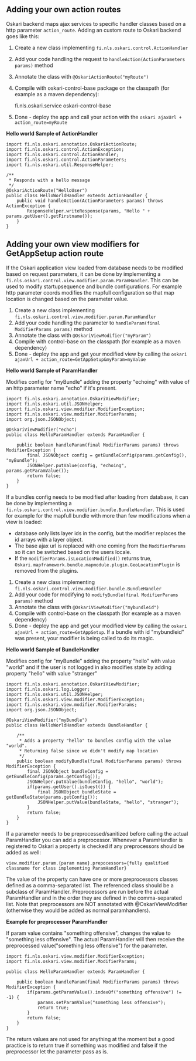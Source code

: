 Adding your own action routes
--
Oskari backend maps ajax services to specific handler classes based on a http parameter `action_route`. Adding an custom route to Oskari backend goes like this:

1) Create a new class implementing `fi.nls.oskari.control.ActionHandler`  
2) Add your code handling the request to `handleAction(ActionParameters params)` method  
3) Annotate the class with `@OskariActionRoute("myRoute")`  
4) Compile with oskari-control-base package on the classpath (for example as a maven dependency):  

	<dependency>
	    <groupId>fi.nls.oskari.service</groupId>
	    <artifactId>oskari-control-base</artifactId>
	</dependency>

5) Done - deploy the app and call your action with the `oskari ajaxUrl + action_route=myRoute`

**Hello world Sample of ActionHandler**


	import fi.nls.oskari.annotation.OskariActionRoute;
	import fi.nls.oskari.control.ActionException;
	import fi.nls.oskari.control.ActionHandler;
	import fi.nls.oskari.control.ActionParameters;
	import fi.nls.oskari.util.ResponseHelper;

	/**
	 * Responds with a hello message
	 */
	@OskariActionRoute("HelloUser")
	public class HelloWorldHandler extends ActionHandler {
	    public void handleAction(ActionParameters params) throws ActionException {
	        ResponseHelper.writeResponse(params, "Hello " + params.getUser().getFirstname());
	    }
	}



Adding your own view modifiers for GetAppSetup action route
--

If the Oskari application view loaded from database needs to be modified based on request parameters, it can be done by implementing a `fi.nls.oskari.control.view.modifier.param.ParamHandler`. This can be used to modify startupsequence and bundle configurations. For example http parameter coords modifies the mapfull configuration so that map location is changed based on the parameter value.

1) Create a new class implementing `fi.nls.oskari.control.view.modifier.param.ParamHandler`  
2) Add your code handling the parameter to `handleParam(final ModifierParams params)` method  
3) Annotate the class with `@OskariViewModifier("myParam")`  
4) Compile with control-base on the classpath (for example as a maven dependency)  
5) Done - deploy the app and get your modified view by calling the `oskari ajaxUrl + action_route=GetAppSetup&myParam=myValue`  


**Hello world Sample of ParamHandler**

Modifies config for "myBundle" adding the property "echoing" with value of an http parameter name "echo" if it's present.

	import fi.nls.oskari.annotation.OskariViewModifier;
	import fi.nls.oskari.util.JSONHelper;
	import fi.nls.oskari.view.modifier.ModifierException;
	import fi.nls.oskari.view.modifier.ModifierParams;
	import org.json.JSONObject;

	@OskariViewModifier("echo")
	public class HelloParamHandler extends ParamHandler {

	    public boolean handleParam(final ModifierParams params) throws ModifierException {
	        final JSONObject config = getBundleConfig(params.getConfig(), "myBundle");
	        JSONHelper.putValue(config, "echoing", params.getParamValue());
	        return false;
	    }
	}



If a bundles config needs to be modified after loading from database, it can be done by implementing a 
`fi.nls.oskari.control.view.modifier.bundle.BundleHandler`. This is used for example for the mapfull bundle with more than few modifications when a view is loaded:
* database only lists layer ids in the config, but the modifier replaces the id arrays with a layer object.
* The base ajax url is replaced with one coming from the `ModifierParams` so it can be switched based on the users locale. 
* If the `modifierParams.isLocationModified()` returns true, `Oskari.mapframework.bundle.mapmodule.plugin.GeoLocationPlugin` is removed from the plugins.

1) Create a new class implementing `fi.nls.oskari.control.view.modifier.bundle.BundleHandler`  
2) Add your code for modifying to `modifyBundle(final ModifierParams params)` method  
3) Annotate the class with `@OskariViewModifier("mybundleid")`  
4) Compile with control-base on the classpath (for example as a maven dependency)  
5) Done - deploy the app and get your modified view by calling the `oskari ajaxUrl + action_route=GetAppSetup`. If a bundle with id "mybundleid" was present, your modifier is being called to do its magic.



**Hello world Sample of BundleHandler**

Modifies config for "myBundle" adding the property "hello" with value "world" and if the user is not logged in also modifies state by adding property "hello" with value "stranger"


	import fi.nls.oskari.annotation.OskariViewModifier;
	import fi.nls.oskari.log.Logger;
	import fi.nls.oskari.util.JSONHelper;
	import fi.nls.oskari.view.modifier.ModifierException;
	import fi.nls.oskari.view.modifier.ModifierParams;
	import org.json.JSONObject;

	@OskariViewModifier("myBundle")
	public class HelloWorldHandler extends BundleHandler {

	    /**
	     * Adds a property "hello" to bundles config with the value "world".
	     * Returning false since we didn't modify map location
	     */
	    public boolean modifyBundle(final ModifierParams params) throws ModifierException {
	        final JSONObject bundleConfig = getBundleConfig(params.getConfig());
	        JSONHelper.putValue(bundleConfig, "hello", "world");
	        if(params.getUser().isGuest()) {
	            final JSONObject bundleState = getBundleState(params.getConfig());
	            JSONHelper.putValue(bundleState, "hello", "stranger");
	        }
	        return false;
	    }
	}


If a parameter needs to be preprocessed/sanitized before calling the actual ParamHandler you can add a
preprocessor. Whenever a ParamHandler is registered to Oskari a property is checked if any preprocessors should be added as well:

    view.modifier.param.{param name}.prepocessors={fully qualified classname for class implementing ParamHandler}

The value of the property can have one or more preprocessors classes defined as a comma-separated list. The referenced class should be a subclass
of ParamHandler. Preprocessors are run before the actual ParamHandler and in the order they are defined in the comma-separated list.
Note that preprocessors are NOT annotated with @OskariViewModifier (otherwise they would be added as normal paramhandlers).

**Example for preprocessor ParamHandler**

If param value contains "something offensive", changes the value to "something less offensive". The actual ParamHandler will then receive the preprocessed
value("something less offensive") for the parameter.

	import fi.nls.oskari.view.modifier.ModifierException;
	import fi.nls.oskari.view.modifier.ModifierParams;

	public class HelloParamHandler extends ParamHandler {

	    public boolean handleParam(final ModifierParams params) throws ModifierException {
	        if(params.getParamValue().indexOf("something offensive") != -1) {
	            params.setParamValue("something less offensive");
	            return true;
	        }
	        return false;
	    }
	}

The return values are not used for anything at the moment but a good practice is to return true if
something was modified and false if the preprocessor let the parameter pass as is.